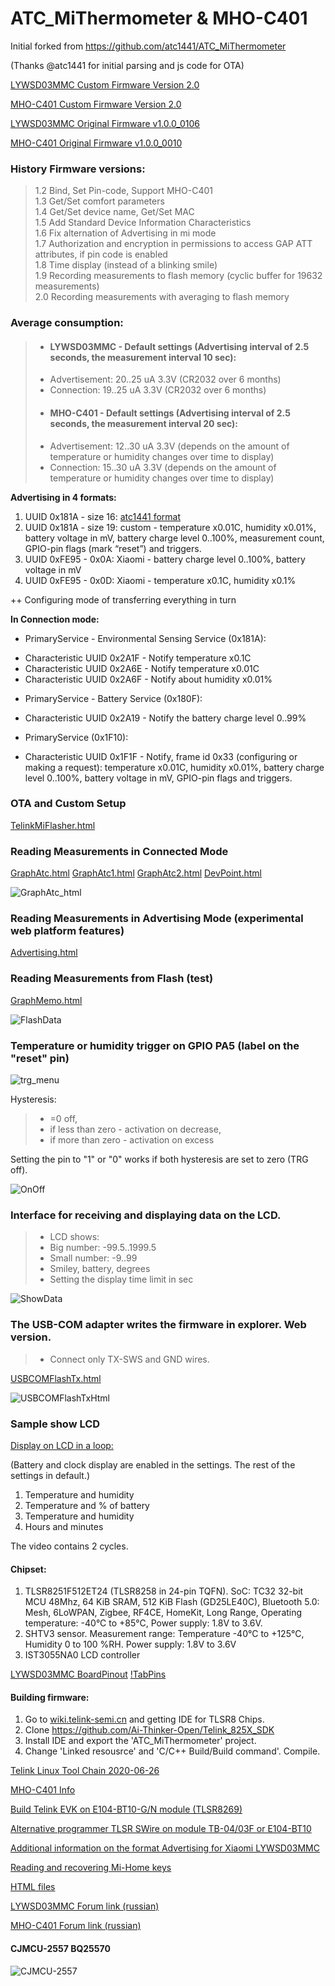 # ATC_MiThermometer & MHO-C401


Initial forked from https://github.com/atc1441/ATC_MiThermometer

(Thanks @atc1441 for initial parsing and js code for OTA)

[LYWSD03MMC Custom Firmware Version 2.0](https://github.com/pvvx/ATC_MiThermometer/raw/master/ATC_Thermometer20p.bin)

[MHO-C401 Custom Firmware Version 2.0](https://github.com/pvvx/ATC_MiThermometer/raw/master/MHO_C401_v20p.bin)

[LYWSD03MMC Original Firmware v1.0.0_0106](https://github.com/pvvx/ATC_MiThermometer/raw/master/Original_OTA_Xiaomi_LYWSD03MMC_v1.0.0_0106.bin)

[MHO-C401 Original Firmware v1.0.0_0010](https://github.com/pvvx/ATC_MiThermometer/raw/master/Original_OTA_Xiaomi_MHO_C401_v1.0.0_0010.bin)

### History Firmware versions:
>1.2 Bind, Set Pin-code, Support MHO-C401<br>
>1.3 Get/Set comfort parameters<br>
>1.4 Get/Set device name, Get/Set MAC<br>
>1.5 Add Standard Device Information Characteristics<br>
>1.6 Fix alternation of Advertising in mi mode<br>
>1.7 Authorization and encryption in permissions to access GAP ATT attributes, if pin code is enabled<br>
>1.8 Time display (instead of a blinking smile)<br>
>1.9 Recording measurements to flash memory (cyclic buffer for 19632 measurements)<br>
>2.0 Recording measurements with averaging to flash memory<br>

### Average consumption:
>* #### LYWSD03MMC - Default settings (Advertising interval of 2.5 seconds, the measurement interval 10 sec):
> * Advertisement: 20..25 uA 3.3V (CR2032 over 6 months)
> * Connection: 19..25 uA 3.3V (CR2032 over 6 months)
>* #### MHO-C401 - Default settings (Advertising interval of 2.5 seconds, the measurement interval 20 sec):
> * Advertisement: 12..30 uA 3.3V (depends on the amount of temperature or humidity changes over time to display)
> * Connection: 15..30 uA 3.3V (depends on the amount of temperature or humidity changes over time to display)

**Advertising in 4 formats:**

1. UUID 0x181A - size 16: [atc1441 format](https://github.com/atc1441/ATC_MiThermometer#advertising-format-of-the-custom-firmware) 
2. UUID 0x181A - size 19: custom - temperature x0.01C, humidity x0.01%, battery voltage in mV, battery charge level 0..100%, measurement count, GPIO-pin flags (mark “reset”) and triggers.
3. UUID 0xFE95 - 0x0A: Xiaomi - battery charge level 0..100%, battery voltage in mV
4. UUID 0xFE95 - 0x0D: Xiaomi - temperature x0.1C, humidity x0.1%

 ++ Configuring mode of transferring everything in turn 

**In Connection mode:**

+ PrimaryService - Environmental Sensing Service (0x181A):
- Characteristic UUID 0x2A1F - Notify temperature x0.1C
- Characteristic UUID 0x2A6E - Notify temperature x0.01C
- Characteristic UUID 0x2A6F - Notify about humidity x0.01%
+ PrimaryService - Battery Service (0x180F):
- Characteristic UUID 0x2A19 - Notify the battery charge level 0..99%
+ PrimaryService (0x1F10):
- Characteristic UUID 0x1F1F - Notify, frame id 0x33 (configuring or making a request): temperature x0.01C, humidity x0.01%, battery charge level 0..100%, battery voltage in mV, GPIO-pin flags and triggers.

### OTA and Custom Setup
[TelinkMiFlasher.html](https://pvvx.github.io/ATC_MiThermometer/TelinkMiFlasher.html)

### Reading Measurements in Connected Mode
[GraphAtc.html](https://pvvx.github.io/ATC_MiThermometer/GraphAtc.html)
[GraphAtc1.html](https://pvvx.github.io/ATC_MiThermometer/GraphAtc1.html)
[GraphAtc2.html](https://pvvx.github.io/ATC_MiThermometer/GraphAtc2.html)
[DevPoint.html](https://pvvx.github.io/ATC_MiThermometer/DevPoint.html)

![GraphAtc_html](https://github.com/pvvx/ATC_MiThermometer/blob/master/img/GraphAtc_html.gif) 

### Reading Measurements in Advertising Mode (experimental web platform features)
[Advertising.html](https://pvvx.github.io/ATC_MiThermometer/Advertising.html)

### Reading Measurements from Flash (test)
[GraphMemo.html](https://pvvx.github.io/ATC_MiThermometer/GraphMemo.html)

![FlashData](https://github.com/pvvx/ATC_MiThermometer/blob/master/img/FlashData.gif)

### Temperature or humidity trigger on GPIO PA5 (label on the "reset" pin)
![trg_menu](https://github.com/pvvx/ATC_MiThermometer/blob/master/img/trg_menu.gif)

Hysteresis: 
> * =0 off, 
> * if less than zero - activation on decrease, 
> * if more than zero - activation on excess

Setting the pin to "1" or "0" works if both hysteresis are set to zero (TRG off). 

![OnOff](https://github.com/pvvx/ATC_MiThermometer/blob/master/img/OnOff.gif)


### Interface for receiving and displaying data on the LCD.
>* LCD shows: 
> * Big number: -99.5..1999.5 
> * Small number: -9..99
> * Smiley, battery, degrees
> * Setting the display time limit in sec

![ShowData](https://github.com/pvvx/ATC_MiThermometer/blob/master/img/ShowData.gif) 


### The USB-COM adapter writes the firmware in explorer. Web version.
>* Connect only TX-SWS and GND wires.

[USBCOMFlashTx.html](https://pvvx.github.io/ATC_MiThermometer/USBCOMFlashTx.html)

![USBCOMFlashTxHtml](https://github.com/pvvx/ATC_MiThermometer/blob/master/img/USBCOMFlashTxHtml.gif)

### Sample show LCD

[Display on LCD in a loop:](https://youtu.be/HzYh1vq8ikM)

(Battery and clock display are enabled in the settings. The rest of the settings in default.)

1. Temperature and humidity
2. Temperature and % of battery
3. Temperature and humidity
4. Hours and minutes

The video contains 2 cycles.

#### Chipset:
1. TLSR8251F512ET24 (TLSR8258 in 24-pin TQFN). SoC: TC32 32-bit MCU 48Mhz, 64 KiB SRAM, 512 KiB Flash (GD25LE40C), Bluetooth 5.0: Mesh, 6LoWPAN, Zigbee, RF4CE, HomeKit, Long Range, Operating temperature: -40°C to +85°C, Power supply: 1.8V to 3.6V.
2. SHTV3 sensor. Measurement range: Temperature -40°C to +125°C, Humidity 0 to 100 %RH. Power supply: 1.8V to 3.6V
3. IST3055NA0 LCD controller 

[LYWSD03MMC BoardPinout](https://github.com/pvvx/ATC_MiThermometer/blob/master/BoardPinout)
[!TabPins](https://github.com/pvvx/ATC_MiThermometer/blob/master/BoardPinout/TabPins.gif)

#### Building firmware:
1. Go to [wiki.telink-semi.cn](http://wiki.telink-semi.cn/wiki/IDE-and-Tools/IDE-for-TLSR8-Chips/) and getting IDE for TLSR8 Chips.
2. Clone https://github.com/Ai-Thinker-Open/Telink_825X_SDK
3. Install IDE and export the 'ATC_MiThermometer' project.
4. Change 'Linked resousrce' and 'C/C++ Build/Build command'. Compile.

[Telink Linux Tool Chain 2020-06-26](https://yadi.sk/d/pt_qTBB-t24i9A)

[MHO-C401 Info](https://pvvx.github.io/MHO_C401/)

[Build Telink EVK on E104-BT10-G/N module (TLSR8269)](https://github.com/pvvx/TLSR8269-EVK)

[Alternative programmer TLSR SWire on module TB-04/03F or E104-BT10](https://github.com/pvvx/TLSRPGM)

[Additional information on the format Advertising for Xiaomi LYWSD03MMC](https://github.com/Magalex2x14/LYWSD03MMC-info)

[Reading and recovering Mi-Home keys](https://github.com/pvvx/ATC_MiThermometer/blob/master/img/)

[HTML files](https://github.com/pvvx/pvvx.github.io/tree/master/ATC_MiThermometer)

[LYWSD03MMC Forum link (russian)](https://esp8266.ru/forum/threads/tlsr8251-lcd-termometr-lywsd03mmc-xiaomi-bluetooth-termometr.5263/)

[MHO-C401 Forum link (russian)](https://esp8266.ru/forum/threads/tlsr8251f512et24-e-inc-display-termometr-mho-c401-bluetooth-termometr.5446/)

#### CJMCU-2557 BQ25570

![CJMCU-2557](https://raw.githubusercontent.com/pvvx/pvvx.github.io/master/ATC_MiThermometer/img/CJMCU-2557.jpg)


